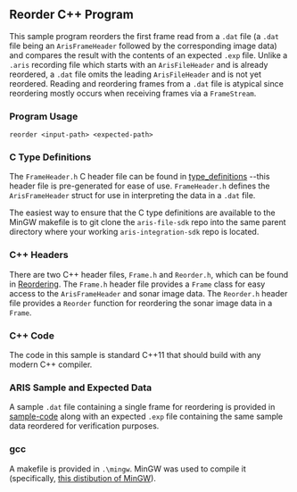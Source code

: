 ## Reorder C++ Program

This sample program reorders the first frame read from a `.dat` file
(a `.dat` file being an `ArisFrameHeader` followed by the corresponding image data) and compares the result with the contents of an expected `.exp` file. Unlike a `.aris` recording file which starts with an `ArisFileHeader` and is already reordered, a `.dat` file omits the leading `ArisFileHeader` and is not yet reordered. Reading and reordering frames from a `.dat` file is atypical since reordering mostly occurs when receiving frames via a `FrameStream`.

### Program Usage

    reorder <input-path> <expected-path>

### C Type Definitions

The `FrameHeader.h` C header file can be found in
[type_definitions](https://github.com/SoundMetrics/aris-file-sdk/tree/master/type-definitions)
--this header file is pre-generated for ease of use. `FrameHeader.h` defines the `ArisFrameHeader` struct for use in interpreting the data in a `.dat` file.

The easiest way to ensure that the C type definitions are available to the MinGW makefile is to git clone the `aris-file-sdk` repo into the same parent directory where your working `aris-integration-sdk` repo is located. 

### C++ Headers

There are two C++ header files, `Frame.h` and `Reorder.h`, which can be found in [Reordering](https://github.com/SoundMetrics/aris-integration-sdk/tree/master/common/code/Reordering). The `Frame.h` header file provides a `Frame` class for easy access to the `ArisFrameHeader` and sonar image data. The `Reorder.h` header file provides a `Reorder` function for reordering the sonar image data in a `Frame`.

### C++ Code

The code in this sample is standard C++11 that should build with any modern C++ compiler.

### ARIS Sample and Expected Data
A sample `.dat` file containing a single frame for reordering is provided in
[sample-code](https://github.com/SoundMetrics/aris-integration-sdk/tree/master/sample-code) along with an expected `.exp` file containing the same sample data reordered for verification purposes.

### gcc

A makefile is provided in `.\mingw`. MinGW was used to compile it (specifically,
[this distibution of MinGW](https://sourceforge.net/projects/mingw-w64)).
